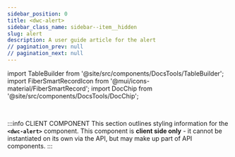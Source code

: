 ```yaml
---
sidebar_position: 0
title: <dwc-alert>
sidebar_class_name: sidebar--item__hidden
slug: alert
description: A user guide article for the alert
// pagination_prev: null
// pagination_next: null
---
```


import TableBuilder from '@site/src/components/DocsTools/TableBuilder';
import FiberSmartRecordIcon from '@mui/icons-material/FiberSmartRecord';
import DocChip from '@site/src/components/DocsTools/DocChip';

<DocChip chip='shadow' />

<br />

:::info CLIENT COMPONENT
This section outlines styling information for the **`<dwc-alert>`** component. This component is **client side only** - it cannot be instantiated on its own via the API, but may make up part of API components.
:::

<TableBuilder name="dwc-alert" />